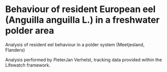 # Behaviour of resident European eel (Anguilla anguilla L.) in a freshwater polder area

Analysis of resident eel behaviour in a polder system (Meetjesland, Flanders)

Analysis performed by PieterJan Verhelst, tracking data provided within the Lifewatch framework.




